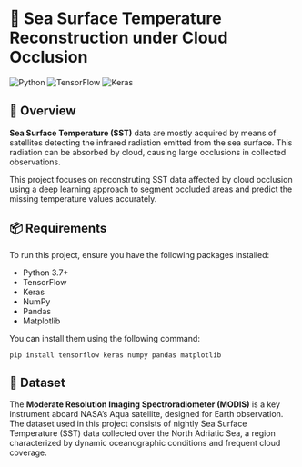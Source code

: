 # 🌊 Sea Surface Temperature Reconstruction under Cloud Occlusion

![Python](https://img.shields.io/badge/Python-3.x-blue)
![TensorFlow](https://img.shields.io/badge/TensorFlow-2.x-yellow)
![Keras](https://img.shields.io/badge/Keras-2.x-green)

## 🔎 Overview

**Sea Surface Temperature (SST)** data are mostly acquired by means of satellites detecting the infrared radiation emitted from the sea surface. This radiation can be absorbed by cloud, causing large occlusions in collected observations.

This project focuses on reconstruting SST data affected by cloud occlusion using a deep learning approach to segment occluded areas and predict the missing temperature values accurately.

## 📦 Requirements

To run this project, ensure you have the following packages installed:

- Python 3.7+
- TensorFlow
- Keras
- NumPy
- Pandas
- Matplotlib

You can install them using the following command:
```
pip install tensorflow keras numpy pandas matplotlib
```

## 🔬 Dataset

The **Moderate Resolution Imaging Spectroradiometer (MODIS)** is a key instrument aboard NASA’s Aqua satellite, designed for Earth observation.
The dataset used in this project consists of nightly Sea Surface Temperature (SST) data collected over the North Adriatic Sea, a region characterized by dynamic oceanographic conditions and frequent cloud coverage.
